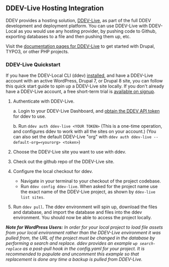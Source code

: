 ## DDEV-Live Hosting Integration

DDEV provides a hosting solution, [DDEV-Live](https://ddev.com/ddev-live/), as part of the full DDEV development and deployment platform. You can use DDEV-Live with DDEV-Local as you would use any hosting provider, by pushing code to Github, exporting databases to a file and then pushing them up, etc.

Visit the [documentation pages for DDEV-Live](https://docs.ddev.com/getting-started/) to get started with Drupal, TYPO3, or other PHP projects.

### DDEV-Live Quickstart

If you have the DDEV-Local CLI (ddev) [installed](https://ddev.readthedocs.io/en/latest/#installation), and have a DDEV-Live account with an active WordPress, Drupal 7, or Drupal 8 site, you can follow this quick start guide to spin up a DDEV-Live site locally. If you don't already have a DDEV-Live account, a free short-term trial is [available on signup](https://dash.ddev.com/).

1. Authenticate with DDEV-Live.

    a. Login to your DDEV-Live Dashboard, and [obtain the DDEV API token](https://dash.ddev.com/settings/integration) for ddev to use.

    b. Run `ddev auth ddev-live <YOUR TOKEN>` (This is a one-time operation, and configures ddev to work with all the sites on your account.) (You can also set the default DDEV-Live "org" with `ddev auth ddev-live --default-org=<yourorg> <token>`)

2. Choose the DDEV-Live site you want to use with ddev.

3. Check out the github repo of the DDEV-Live site.

4. Configure the local checkout for ddev.

    * Navigate in your terminal to your checkout of the project codebase.
    * Run `ddev config ddev-live`. When asked for the project name use the exact name of the DDEV-Live project, as shown by `ddev-live list sites`.

5. Run `ddev pull`. The ddev environment will spin up, download the files and database, and import the database and files into the ddev environment. You should now be able to access the project locally.

_**Note for WordPress Users:** In order for your local project to load file assets from your local environment rather than the DDEV-Live environment it was pulled from, the URL of the project must be changed in the database by performing a search and replace. ddev provides an example `wp search-replace` as a post-pull hook in the config.yaml for your project. It is recommended to populate and uncomment this example so that replacement is done any time a backup is pulled from DDEV-Live._
